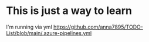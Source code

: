 # This is just a way to learn

I'm running via yml https://github.com/anna7895/TODO-List/blob/main/.azure-pipelines.yml

